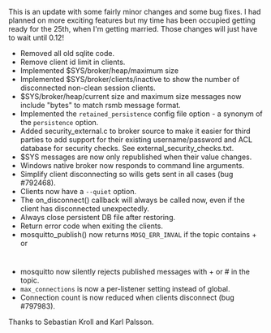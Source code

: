 <!--
.. title: Version 0.11 released
.. slug: version-0-11-released
.. date: 2011-06-19 14:45:43
.. tags: Releases
.. category:
.. link:
.. description:
.. type: text
-->

This is an update with some fairly minor changes and some bug fixes. I had
planned on more exciting features but my time has been occupied getting ready
for the 25th, when I'm getting married. Those changes will just have to wait
until 0.12!

* Removed all old sqlite code.
* Remove client id limit in clients.
* Implemented $SYS/broker/heap/maximum size
* Implemented $SYS/broker/clients/inactive to show the number of disconnected
  non-clean session clients.
* $SYS/broker/heap/current size and maximum size messages now include "bytes"
  to match rsmb message format.
* Implemented the `retained_persistence` config file option - a synonym of the
  `persistence` option.
* Added security_external.c to broker source to make it easier for third
  parties to add support for their existing username/password and ACL database
  for security checks. See external_security_checks.txt.
* $SYS messages are now only republished when their value changes.
* Windows native broker now responds to command line arguments.
* Simplify client disconnecting so wills gets sent in all cases (bug #792468).
* Clients now have a `--quiet` option.
* The on_disconnect() callback will always be called now, even if the client
  has disconnected unexpectedly.
* Always close persistent DB file after restoring.
* Return error code when exiting the clients.
* mosquitto_publish() now returns `MOSQ_ERR_INVAL` if the topic contains + or
  #
* mosquitto now silently rejects published messages with + or # in the topic.
* `max_connections` is now a per-listener setting instead of global.
* Connection count is now reduced when clients disconnect (bug #797983).

Thanks to Sebastian Kroll and Karl Palsson.

